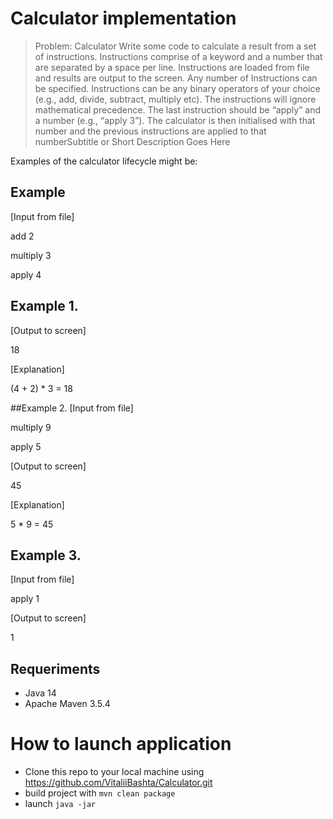 # Calculator implementation

> Problem: Calculator
  Write some code to calculate a result from a set of instructions. Instructions comprise
  of a keyword and a number that are separated by a space per line. Instructions are loaded
  from file and results are output to the screen. Any number of Instructions can
  be specified. Instructions can be any binary operators of your choice (e.g., add, divide,
  subtract, multiply etc). The instructions will ignore mathematical precedence. The last
  instruction should be “apply” and a number (e.g., “apply 3”). The calculator is then
  initialised with that number and the previous instructions are applied to that numberSubtitle or Short Description Goes Here


Examples of the calculator lifecycle might be:


## Example 
[Input from file]

add 2

multiply 3

apply 4



## Example 1.

[Output to screen]

18

[Explanation]

(4 + 2) * 3 = 18


##Example 2.
[Input from file]

multiply 9

apply 5

[Output to screen]

45

[Explanation]

5 * 9 = 45

## Example 3.
[Input from file]

apply 1

[Output to screen]

1

Requeriments
---
- Java 14
- Apache Maven 3.5.4

How to launch application
===
 - Clone this repo to your local machine using https://github.com/VitaliiBashta/Calculator.git
 - build project with <code>mvn clean package</code>
 - launch <code>java -jar </code>